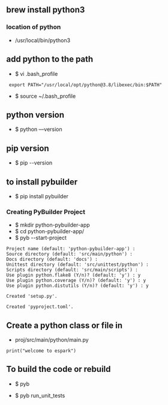 


## brew install python3

### location of python
* /usr/local/bin/python3

## add python to the path 
* $ vi .bash_profile
```
 export PATH="/usr/local/opt/python@3.8/libexec/bin:$PATH"
```
* $ source ~/.bash_profile


## python version 
* $ python ––version

## pip version 
* $ pip --version

## to install pybuilder 
* $  pip install pybuilder

### Creating PyBuilder Project
* $ mkdir python-pybuilder-app
* $ cd python-pybuilder-app/
* $ pyb --start-project
```
Project name (default: 'python-pybuilder-app') : 
Source directory (default: 'src/main/python') : 
Docs directory (default: 'docs') : 
Unittest directory (default: 'src/unittest/python') : 
Scripts directory (default: 'src/main/scripts') : 
Use plugin python.flake8 (Y/n)? (default: 'y') : y
Use plugin python.coverage (Y/n)? (default: 'y') : y
Use plugin python.distutils (Y/n)? (default: 'y') : y

Created 'setup.py'.

Created 'pyproject.toml'.
```

## Create a python class or file in 
* proj/src/main/python/main.py
```
print("welcome to espark")
```

## To build the code or rebuild 
* $ pyb

* $ pyb run_unit_tests